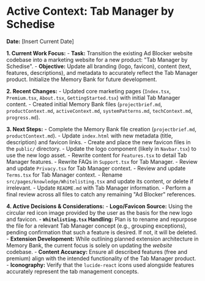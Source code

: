# Active Context: Tab Manager by Schedise

**Date:** [Insert Current Date]

**1. Current Work Focus:** - **Task:** Transition the existing Ad Blocker website codebase into a marketing website for a new product: "Tab Manager by Schedise". - **Objective:** Update all branding (logo, favicon), content (text, features, descriptions), and metadata to accurately reflect the Tab Manager product. Initialize the Memory Bank for future development.

**2. Recent Changes:** - Updated core marketing pages (`Index.tsx`, `Premium.tsx`, `About.tsx`, `GettingStarted.tsx`) with initial Tab Manager content. - Created initial Memory Bank files (`projectbrief.md`, `productContext.md`, `activeContext.md`, `systemPatterns.md`, `techContext.md`, `progress.md`).

**3. Next Steps:** - Complete the Memory Bank file creation (`projectbrief.md`, `productContext.md`). - Update `index.html` with new metadata (title, description) and favicon links. - Create and place the new favicon files in the `public/` directory. - Update the logo component (likely in `Navbar.tsx`) to use the new logo asset. - Rewrite content for `Features.tsx` to detail Tab Manager features. - Rewrite FAQs in `Support.tsx` for Tab Manager. - Review and update `Privacy.tsx` for Tab Manager context. - Review and update `Terms.tsx` for Tab Manager context. - Rename `src/pages/knowledge/Whitelisting.tsx` and update its content, or delete if irrelevant. - Update `README.md` with Tab Manager information. - Perform a final review across all files to catch any remaining "Ad Blocker" references.

**4. Active Decisions & Considerations:** - **Logo/Favicon Source:** Using the circular red icon image provided by the user as the basis for the new logo and favicon. - **`Whitelisting.tsx` Handling:** Plan is to rename and repurpose the file for a relevant Tab Manager concept (e.g., grouping exceptions), pending confirmation that such a feature is desired. If not, it will be deleted. - **Extension Development:** While outlining planned extension architecture in Memory Bank, the current focus is solely on updating the _website_ codebase. - **Content Accuracy:** Ensure all described features (free and premium) align with the intended functionality of the Tab Manager product. - **Iconography:** Verify that the `lucide-react` icons used alongside features accurately represent the tab management concepts.

